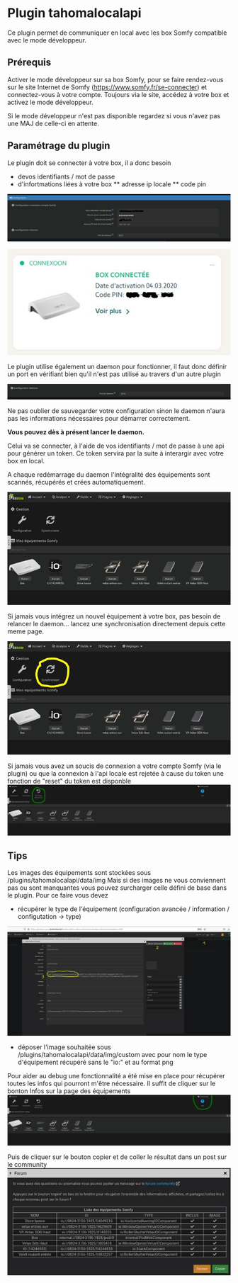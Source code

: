 # Plugin tahomalocalapi

Ce plugin permet de communiquer en local avec les box Somfy compatible avec le mode développeur.

Prérequis
---

Activer le mode développeur sur sa box Somfy, pour se faire rendez-vous sur le site Internet de Somfy (https://www.somfy.fr/se-connecter) et connectez-vous à votre compte. 
Toujours via le site, accédez à votre box et activez le mode développeur.

Si le mode développeur n'est pas disponible regardez si vous n'avez pas une MAJ de celle-ci en attente.

Paramétrage du plugin
---
Le plugin doit se connecter à votre box, il a donc besoin  
* devos identifiants / mot de passe
* d'infortmations liées à votre box
** adresse ip locale
** code pin 

![alt text](../img/tahomalocalappi_configurationPlugin.JPG "Configuration du plugin")

![alt text](../img/tahomalocalappi_codePin.JPG "Code Pin box domotique")


Le plugin utilise également un daemon pour fonctionner, il faut donc définir un port  en vérifiant bien qu'il n'est pas utilisé au travers d'un autre plugin

![alt text](../img/tahomalocalappi_configurationDaemon.JPG "Code Pin box domotique")

Ne pas oublier de sauvegarder votre configuration sinon le daemon n'aura pas les informations nécessaires pour démarrer correctement.

**Vous pouvez dès à présent lancer le daemon.**

Celui va se connecter, à l'aide de vos identifiants / mot de passe à une api pour générer un token.
Ce token servira par la suite à interargir avec votre box en local.

A chaque redémarrage du daemon l'intégralité des équipements sont scannés, récupérés et crées automatiquement.

![alt text](../img/tahomalocalappi_vueEquipement.JPG "Vue page des équipements")

Si jamais vous intégrez un nouvel équipement à votre box, pas besoin de relancer le daemon... lancez une synchronisation directement depuis cette meme page.

![alt text](../img/tahomalocalappi_synchronisation.JPG "Vue page des équipements")

Si jamais vous avez un soucis de connexion a votre compte Somfy (via le plugin) ou que la connexion à l'api locale est rejetée à cause du token une fonction de "reset" du token est disponble
![alt text](../img/tahomalocalappi_reset_token.JPG "Vue page des équipements")

Tips
---
Les images des équipements sont stockées sous /plugins/tahomalocalapi/data/img
Mais si des images ne vous conviennent pas ou sont manquantes vous pouvez surcharger celle défini de base dans le plugin.
Pour ce faire vous devez 
* récupérer le type de l'équipement (configuration avancée / information / configutation -> type)

![alt text](../img/tahomalocalappi_customImage.JPG "Vue page des équipements")

* déposer l'image souhaitée sous /plugins/tahomalocalapi/data/img/custom avec pour nom le type d'équipement récupéré sans le "io:" et au format png

Pour aider au debug une fonctionnalité a été mise en place pour récupérer toutes les infos qui pourront m'être nécessaire.
Il suffit de cliquer sur le bonton Infos sur la page des équipements
![alt text](../img/tahomalocalappi_infosCommunity.JPG "Vue page des équipements")

Puis de cliquer sur le bouton copier et de coller le résultat dans un post sur le community
![alt text](../img/tahomalocalappi_infosCommunity_copier.JPG "Copier configurations")
